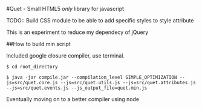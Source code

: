 #Quet - Small HTML5 _only_ library for javascript

TODO:: Build CSS module to be able to add specific styles to style attribute

This is an experiment to reduce my dependecy of jQuery

##How to build min script

Included google closure compiler, use terminal.

```
$ cd root_directory

$ java -jar compile.jar --compilation_level SIMPLE_OPTIMIZATION --js=src/quet.core.js --js=src/quet.utils.js --js=src/quet.attributes.js --js=src/quet.events.js --js_output_file=quet.min.js
```

Eventually moving on to a better compiler using node
